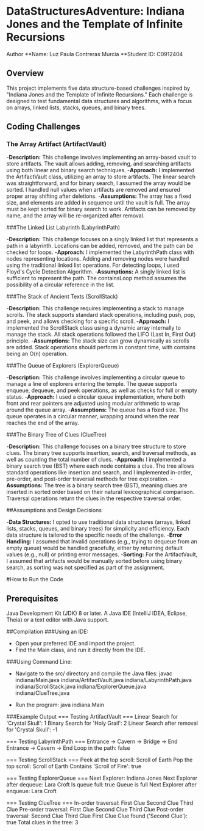 # DataStructuresAdventure: Indiana Jones and the Template of Infinite Recursions
Author
**Name: Luz Paula Contreras Murcia
**Student ID: C0912404

## Overview
This project implements five data structure-based challenges inspired by "Indiana Jones and the Template of Infinite Recursions." Each challenge is designed to test fundamental data structures and algorithms, with a focus on arrays, linked lists, stacks, queues, and binary trees. 

## Coding Challenges

### The Array Artifact (ArtifactVault)

-**Description:** This challenge involves implementing an array-based vault to store artifacts. The vault allows adding, removing, and searching artifacts using both linear and binary search techniques.
-**Approach:** I implemented the ArtifactVault class, utilizing an array to store artifacts. The linear search was straightforward, and for binary search, I assumed the array would be sorted. I handled null values when artifacts are removed and ensured proper array shifting after deletions.
-**Assumptions:**
The array has a fixed size, and elements are added in sequence until the vault is full.
The array must be kept sorted for binary search to work.
Artifacts can be removed by name, and the array will be re-organized after removal.

###The Linked List Labyrinth (LabyrinthPath)

-**Description:** This challenge focuses on a singly linked list that represents a path in a labyrinth. Locations can be added, removed, and the path can be checked for loops.
-**Approach:** I implemented the LabyrinthPath class with nodes representing locations. Adding and removing nodes were handled using the traditional linked list operations. For detecting loops, I used Floyd's Cycle Detection Algorithm.
-**Assumptions:**
A singly linked list is sufficient to represent the path.
The containsLoop method assumes the possibility of a circular reference in the list.

###The Stack of Ancient Texts (ScrollStack)

-**Description:** This challenge requires implementing a stack to manage scrolls. The stack supports standard stack operations, including push, pop, and peek, and allows checking for a specific scroll.
-**Approach:** I implemented the ScrollStack class using a dynamic array internally to manage the stack. All stack operations followed the LIFO (Last In, First Out) principle.
-**Assumptions:**
The stack size can grow dynamically as scrolls are added.
Stack operations should perform in constant time, with contains being an O(n) operation.

###The Queue of Explorers (ExplorerQueue)

-**Description:** This challenge involves implementing a circular queue to manage a line of explorers entering the temple. The queue supports enqueue, dequeue, and peek operations, as well as checks for full or empty status.
-**Approach:** I used a circular queue implementation, where both front and rear pointers are adjusted using modular arithmetic to wrap around the queue array.
-**Assumptions:**
The queue has a fixed size.
The queue operates in a circular manner, wrapping around when the rear reaches the end of the array.

###The Binary Tree of Clues (ClueTree)

-**Description:** This challenge focuses on a binary tree structure to store clues. The binary tree supports insertion, search, and traversal methods, as well as counting the total number of clues.
-**Approach:** I implemented a binary search tree (BST) where each node contains a clue. The tree allows standard operations like insertion and search, and I implemented in-order, pre-order, and post-order traversal methods for tree exploration.
-**Assumptions:**
The tree is a binary search tree (BST), meaning clues are inserted in sorted order based on their natural lexicographical comparison.
Traversal operations return the clues in the respective traversal order.

##Assumptions and Design Decisions

-**Data Structures:** I opted to use traditional data structures (arrays, linked lists, stacks, queues, and binary trees) for simplicity and efficiency. Each data structure is tailored to the specific needs of the challenge.
-**Error Handling:** I assumed that invalid operations (e.g., trying to dequeue from an empty queue) would be handled gracefully, either by returning default values (e.g., null) or printing error messages.
-**Sorting:** For the ArtifactVault, I assumed that artifacts would be manually sorted before using binary search, as sorting was not specified as part of the assignment.

#How to Run the Code

## Prerequisites
Java Development Kit (JDK) 8 or later.
A Java IDE (IntelliJ IDEA, Eclipse, Theia) or a text editor with Java support.

##Compilation
###Using an IDE:
- Open your preferred IDE and import the project.
- Find the Main class, and run it directly from the IDE.

###Using Command Line:
- Navigate to the src/ directory and compile the Java files:
javac indiana/Main.java indiana/ArtifactVault.java indiana/LabyrinthPath.java indiana/ScrollStack.java indiana/ExplorerQueue.java indiana/ClueTree.java

- Run the program:
java indiana.Main

###Example Output
=== Testing ArtifactVault ===
Linear Search for 'Crystal Skull': 1
Binary Search for 'Holy Grail': 2
Linear Search after removal for 'Crystal Skull': -1

=== Testing LabyrinthPath ===
Entrance -> Cavern -> Bridge -> End
Entrance -> Cavern -> End
Loop in the path: false

=== Testing ScrollStack ===
Peek at the top scroll: Scroll of Earth
Pop the top scroll: Scroll of Earth
Contains 'Scroll of Fire': true

=== Testing ExplorerQueue ===
Next Explorer: Indiana Jones
Next Explorer after dequeue: Lara Croft
Is queue full: true
Queue is full
Next Explorer after enqueue: Lara Croft

=== Testing ClueTree ===
In-order traversal:
First Clue
Second Clue
Third Clue
Pre-order traversal:
First Clue
Second Clue
Third Clue
Post-order traversal:
Second Clue
Third Clue
First Clue
Clue found ('Second Clue'): true
Total clues in the tree: 3